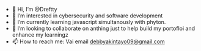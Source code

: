 - 👋 Hi, I’m @Dreftty
- 👀 I’m interested in cybersecurity and software development 
- 🌱 I’m currently learning javascript simultanously with phyton.
- 💞️ I’m looking to collaborate on anthing just to help build my portofloi and enhance my learningz 
- 📫 How to reach me: Vai email debbyakintayo09@gmail.com

<!---
Dreftty/Dreftty is a ✨ special ✨ repository because its `README.md` (this file) appears on your GitHub profile.
You can click the Preview link to take a look at your changes.
--->
